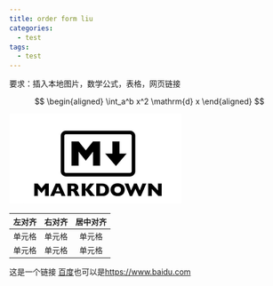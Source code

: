 ```yaml
---
title: order form liu
categories:
  - test
tags: 
  - test
---
```

要求：插入本地图片，数学公式，表格，网页链接

$$
\begin{aligned}
   \int_a^b x^2  \mathrm{d} x
\end{aligned}
$$


![](images/temp.png)

| 左对齐 | 右对齐 | 居中对齐 |
| :-----| ----: | :----: |
| 单元格 | 单元格 | 单元格 |
| 单元格 | 单元格 | 单元格 |

这是一个链接 [百度](https://www.baidu.com)也可以是<https://www.baidu.com>
